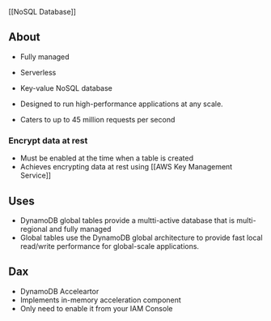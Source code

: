 [[NoSQL Database]]

## About
- Fully managed
- Serverless
- Key-value NoSQL database
- Designed to run high-performance applications at any scale.

- Caters to up to 45 million requests per second

### Encrypt data at rest
- Must be enabled at the time when a table is created
- Achieves encrypting data at rest using [[AWS Key Management Service]]

## Uses
- DynamoDB global tables provide a multti-active database that is multi-regional and fully managed
- Global tables use the DynamoDB global architecture to provide fast local read/write performance for global-scale applications.

## Dax
- DynamoDB Acceleartor
- Implements in-memory acceleration component
- Only need to enable it from your IAM Console
